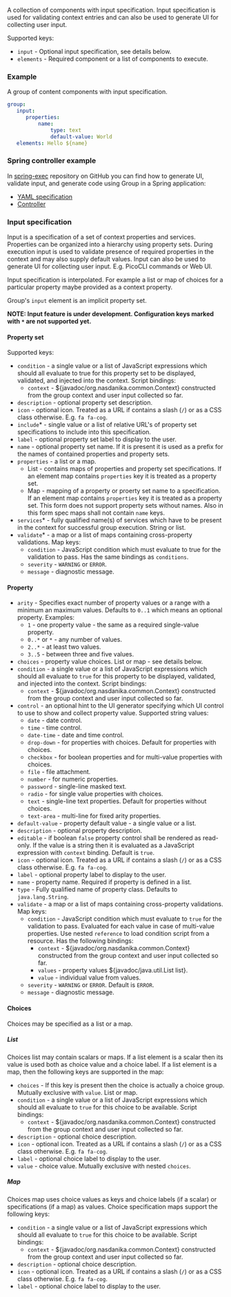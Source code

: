 A collection of components with input specification. Input specification is used for validating context entries and can also be used to generate UI for collecting user input.

Supported keys:

* ``input`` - Optional input specification, see details below. 
* ``elements`` - Required component or a list of components to execute.

### Example

A group of content components with input specification.

```yaml
group:
   input: 
      properties:
          name:
              type: text
              default-value: World          
   elements: Hello ${name}      
```

### Spring controller example

In [spring-exec](https://github.com/Nasdanika/spring-exec) repository on GitHub you can find how to generate UI, validate input, and generate code using Group in a Spring application:

* [YAML specification](https://github.com/Nasdanika/spring-exec/blob/main/src/main/resources/org/nasdanika/spring/exec/controllers/zip-generator.yml)
* [Controller](https://github.com/Nasdanika/spring-exec/blob/main/src/main/java/org/nasdanika/spring/exec/controllers/ExecController.java)

### Input specification

Input is a specification of a set of context properties and services. 
Properties can be organized into a hierarchy using property sets. 
During execution input is used to validate presence of required properties in the context and may also supply default values.
Input can also be used to generate UI for collecting user input. E.g. PicoCLI commands or Web UI. 

Input specification is interpolated. For example a list or map of choices for a particular property maybe provided as a context property.

Group's ``input`` element is an implicit property set.

**NOTE: Input feature is under development. Configuration keys marked with ``*`` are not supported yet.**

#### Property set

Supported keys:

* ``condition`` - a single value or a list of JavaScript expressions which should all evaluate to true for this property set to be displayed, validated, and injected into the context. Script bindings:
    * ``context`` - ${javadoc/org.nasdanika.common.Context} constructed from the group context and user input collected so far.
* ``description`` - optional property set description.
* ``icon`` - optional icon. Treated as a URL if contains a slash (``/``) or as a CSS class otherwise. E.g. ``fa fa-cog``.
* ``include``* - single value or a list of relative URL's of property set specifications to include into this specification.
* ``label`` - optional property set label to display to the user.
* ``name`` - optional property set name. If it is present it is used as a prefix for the names of contained properties and property sets.         
* ``properties`` - a list or a map.
    * List - contains maps of properties and property set specifications. If an element map contains ``properties`` key it is treated as a property set.
    * Map - mapping of a property or proerty set name to a specification. If an element map contains ``properties`` key it is treated as a property set. This form does not support property sets without names. Also in this form spec maps shall not contain ``name`` keys.
* ``services``* - fully qualified name(s) of services which have to be present in the context for successful group execution. String or list.
* ``validate``* - a map or a list of maps containing cross-property validations. Map keys:
    * ``condition`` - JavaScript condition which must evaluate to true for the validation to pass. Has the same bindings as ``conditions``.
    * ``severity`` - ``WARNING`` or ``ERROR``.
    * ``message`` - diagnostic message. 

#### Property

* ``arity`` - Specifies exact number of property values or a range with a minimum an maximum values. Defaults to ``0..1`` which means an optional property. Examples:
    * ``1`` - one property value - the same as a required single-value property.
    * ``0..*`` or ``*`` - any number of values.
    * ``2..*`` - at least two values.
    * ``3..5`` - between three and five values.    
* ``choices`` - property value choices. List or map - see details below.    
* ``condition`` - a single value or a list of JavaScript expressions which should all evaluate to ``true`` for this property to be displayed, validated, and injected into the context. Script bindings:
    * ``context`` - ${javadoc/org.nasdanika.common.Context} constructed from the group context and user input collected so far.
* ``control`` - an optional hint to the UI generator specifying which UI control to use to show and collect property value. Supported string values:
    * ``date`` - date control.
    * ``time`` - time control.
    * ``date-time`` - date and time control.
    * ``drop-down`` - for properties with choices. Default for properties with choices.
    * ``checkbox`` - for boolean properties and for multi-value properties with choices.
    * ``file`` - file attachment.
    * ``number`` - for numeric properties.
    * ``password`` - single-line masked text.
    * ``radio`` - for single value properties with choices.
    * ``text`` - single-line text properties. Default for properties without choices.
    * ``text-area`` - multi-line for fixed arity properties. 
* ``default-value`` - property default value - a single value or a list.
* ``description`` - optional property description.
* ``editable`` - if boolean ``false`` property control shall be rendered as read-only. If the value is a string then it is evaluated as a JavaScript expression with ``context`` binding. Default is ``true``.      
* ``icon`` - optional icon. Treated as a URL if contains a slash (``/``) or as a CSS class otherwise. E.g. ``fa fa-cog``.
* ``label`` - optional property label to display to the user.
* ``name`` - property name. Required if property is defined in a list.   
* ``type`` - Fully qualified name of property class. Defaults to ``java.lang.String``.
* ``validate`` - a map or a list of maps containing cross-property validations. Map keys:
    * ``condition`` - JavaScript condition which must evaluate to ``true`` for the validation to pass. Evaluated for each value in case of multi-value properties. Use nested ``reference`` to load condition script from a resource. Has the following bindings:
        * ``context`` - ${javadoc/org.nasdanika.common.Context} constructed from the group context and user input collected so far.
        * ``values`` - property values ${javadoc/java.util.List list}.
        * ``value`` - individual value from values.
    * ``severity`` - ``WARNING`` or ``ERROR``. Default is ``ERROR``.
    * ``message`` - diagnostic message.         
    
#### Choices

Choices may be specified as a list or a map.

##### List

Choices list may contain scalars or maps. 
If a list element is a scalar then its value is used both as choice value and a choice label.
If a list element is a map, then the following keys are supported in the map:

* ``choices`` - If this key is present then the choice is actually a choice group. Mutually exclusive with ``value``. List or map.
* ``condition`` - a single value or a list of JavaScript expressions which should all evaluate to ``true`` for this choice to be available. Script bindings:
    * ``context`` - ${javadoc/org.nasdanika.common.Context} constructed from the group context and user input collected so far.
* ``description`` - optional choice description.
* ``icon`` - optional icon. Treated as a URL if contains a slash (``/``) or as a CSS class otherwise. E.g. ``fa fa-cog``.
* ``label`` - optional choice label to display to the user.
* ``value`` - choice value. Mutually exclusive with nested ``choices``.

##### Map

Choices map uses choice values as keys and choice labels (if a scalar) or specifications (if a map) as values.
Choice specification maps support the following keys:

* ``condition`` - a single value or a list of JavaScript expressions which should all evaluate to ``true`` for this choice to be available. Script bindings:
    * ``context`` - ${javadoc/org.nasdanika.common.Context} constructed from the group context and user input collected so far.
* ``description`` - optional choice description.
* ``icon`` - optional icon. Treated as a URL if contains a slash (``/``) or as a CSS class otherwise. E.g. ``fa fa-cog``.
* ``label`` - optional choice label to display to the user.
